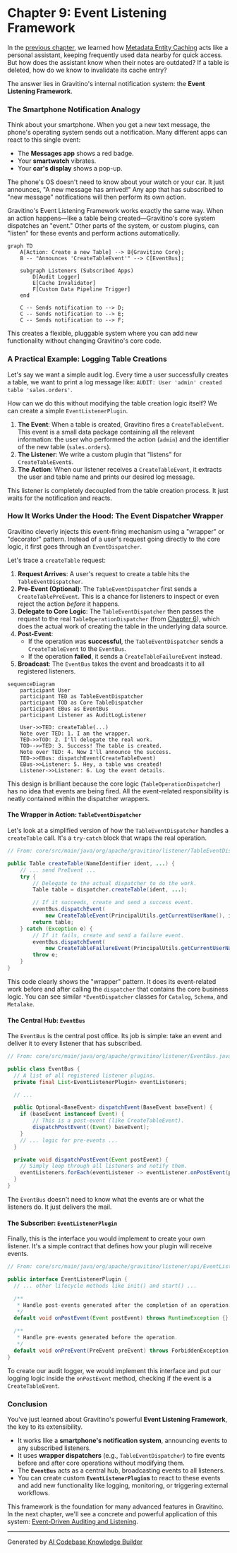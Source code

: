 # Chapter 9: Event Listening Framework

In the [previous chapter](08_metadata_entity_caching_.md), we learned how [Metadata Entity Caching](08_metadata_entity_caching_.md) acts like a personal assistant, keeping frequently used data nearby for quick access. But how does the assistant know when their notes are outdated? If a table is deleted, how do we know to invalidate its cache entry?

The answer lies in Gravitino's internal notification system: the **Event Listening Framework**.

### The Smartphone Notification Analogy

Think about your smartphone. When you get a new text message, the phone's operating system sends out a notification. Many different apps can react to this single event:
*   The **Messages app** shows a red badge.
*   Your **smartwatch** vibrates.
*   Your **car's display** shows a pop-up.

The phone's OS doesn't need to know about your watch or your car. It just announces, "A new message has arrived!" Any app that has subscribed to "new message" notifications will then perform its own action.

Gravitino's Event Listening Framework works exactly the same way. When an action happens—like a table being created—Gravitino's core system dispatches an "event." Other parts of the system, or custom plugins, can "listen" for these events and perform actions automatically.

```mermaid
graph TD
    A[Action: Create a new Table] --> B{Gravitino Core};
    B -- "Announces 'CreateTableEvent'" --> C[EventBus];

    subgraph Listeners (Subscribed Apps)
        D[Audit Logger]
        E[Cache Invalidator]
        F[Custom Data Pipeline Trigger]
    end

    C -- Sends notification to --> D;
    C -- Sends notification to --> E;
    C -- Sends notification to --> F;
```

This creates a flexible, pluggable system where you can add new functionality without changing Gravitino's core code.

### A Practical Example: Logging Table Creations

Let's say we want a simple audit log. Every time a user successfully creates a table, we want to print a log message like: `AUDIT: User 'admin' created table 'sales.orders'`.

How can we do this without modifying the table creation logic itself? We can create a simple `EventListenerPlugin`.

1.  **The Event**: When a table is created, Gravitino fires a `CreateTableEvent`. This event is a small data package containing all the relevant information: the user who performed the action (`admin`) and the identifier of the new table (`sales.orders`).
2.  **The Listener**: We write a custom plugin that "listens" for `CreateTableEvent`s.
3.  **The Action**: When our listener receives a `CreateTableEvent`, it extracts the user and table name and prints our desired log message.

This listener is completely decoupled from the table creation process. It just waits for the notification and reacts.

### How It Works Under the Hood: The Event Dispatcher Wrapper

Gravitino cleverly injects this event-firing mechanism using a "wrapper" or "decorator" pattern. Instead of a user's request going directly to the core logic, it first goes through an `EventDispatcher`.

Let's trace a `createTable` request:

1.  **Request Arrives**: A user's request to create a table hits the `TableEventDispatcher`.
2.  **Pre-Event (Optional)**: The `TableEventDispatcher` first sends a `CreateTablePreEvent`. This is a chance for listeners to inspect or even reject the action *before* it happens.
3.  **Delegate to Core Logic**: The `TableEventDispatcher` then passes the request to the real `TableOperationDispatcher` (from [Chapter 6](06_metadata_operation_dispatching_.md)), which does the actual work of creating the table in the underlying data source.
4.  **Post-Event**:
    *   If the operation was **successful**, the `TableEventDispatcher` sends a `CreateTableEvent` to the `EventBus`.
    *   If the operation **failed**, it sends a `CreateTableFailureEvent` instead.
5.  **Broadcast**: The `EventBus` takes the event and broadcasts it to all registered listeners.

```mermaid
sequenceDiagram
    participant User
    participant TED as TableEventDispatcher
    participant TOD as Core TableDispatcher
    participant EBus as EventBus
    participant Listener as AuditLogListener

    User->>TED: createTable(...)
    Note over TED: 1. I am the wrapper.
    TED->>TOD: 2. I'll delegate the real work.
    TOD-->>TED: 3. Success! The table is created.
    Note over TED: 4. Now I'll announce the success.
    TED->>EBus: dispatchEvent(CreateTableEvent)
    EBus->>Listener: 5. Hey, a table was created!
    Listener->>Listener: 6. Log the event details.
```

This design is brilliant because the core logic (`TableOperationDispatcher`) has no idea that events are being fired. All the event-related responsibility is neatly contained within the dispatcher wrappers.

#### The Wrapper in Action: `TableEventDispatcher`

Let's look at a simplified version of how the `TableEventDispatcher` handles a `createTable` call. It's a `try-catch` block that wraps the real operation.

```java
// From: core/src/main/java/org/apache/gravitino/listener/TableEventDispatcher.java

public Table createTable(NameIdentifier ident, ...) {
    // ... send PreEvent ...
    try {
        // Delegate to the actual dispatcher to do the work.
        Table table = dispatcher.createTable(ident, ...);

        // If it succeeds, create and send a success event.
        eventBus.dispatchEvent(
            new CreateTableEvent(PrincipalUtils.getCurrentUserName(), ident, new TableInfo(table)));
        return table;
    } catch (Exception e) {
        // If it fails, create and send a failure event.
        eventBus.dispatchEvent(
            new CreateTableFailureEvent(PrincipalUtils.getCurrentUserName(), ident, e, ...));
        throw e;
    }
}
```
This code clearly shows the "wrapper" pattern. It does its event-related work before and after calling the `dispatcher` that contains the core business logic. You can see similar `*EventDispatcher` classes for `Catalog`, `Schema`, and `Metalake`.

#### The Central Hub: `EventBus`

The `EventBus` is the central post office. Its job is simple: take an event and deliver it to every listener that has subscribed.

```java
// From: core/src/main/java/org/apache/gravitino/listener/EventBus.java

public class EventBus {
  // A list of all registered listener plugins.
  private final List<EventListenerPlugin> eventListeners;

  // ...

  public Optional<BaseEvent> dispatchEvent(BaseEvent baseEvent) {
    if (baseEvent instanceof Event) {
        // This is a post-event (like CreateTableEvent).
        dispatchPostEvent((Event) baseEvent);
    }
    // ... logic for pre-events ...
  }

  private void dispatchPostEvent(Event postEvent) {
    // Simply loop through all listeners and notify them.
    eventListeners.forEach(eventListener -> eventListener.onPostEvent(postEvent));
  }
}
```
The `EventBus` doesn't need to know what the events are or what the listeners do. It just delivers the mail.

#### The Subscriber: `EventListenerPlugin`

Finally, this is the interface you would implement to create your own listener. It's a simple contract that defines how your plugin will receive events.

```java
// From: core/src/main/java/org/apache/gravitino/listener/api/EventListenerPlugin.java

public interface EventListenerPlugin {
  // ... other lifecycle methods like init() and start() ...

  /**
   * Handle post-events generated after the completion of an operation.
   */
  default void onPostEvent(Event postEvent) throws RuntimeException {}

  /**
   * Handle pre-events generated before the operation.
   */
  default void onPreEvent(PreEvent preEvent) throws ForbiddenException {}
}
```
To create our audit logger, we would implement this interface and put our logging logic inside the `onPostEvent` method, checking if the event is a `CreateTableEvent`.

### Conclusion

You've just learned about Gravitino's powerful **Event Listening Framework**, the key to its extensibility.

-   It works like a **smartphone's notification system**, announcing events to any subscribed listeners.
-   It uses **wrapper dispatchers** (e.g., `TableEventDispatcher`) to fire events before and after core operations without modifying them.
-   The **`EventBus`** acts as a central hub, broadcasting events to all listeners.
-   You can create custom **`EventListenerPlugin`s** to react to these events and add new functionality like logging, monitoring, or triggering external workflows.

This framework is the foundation for many advanced features in Gravitino. In the next chapter, we'll see a concrete and powerful application of this system: [Event-Driven Auditing and Listening](10_event_driven_auditing_and_listening_.md).

---

Generated by [AI Codebase Knowledge Builder](https://github.com/The-Pocket/Tutorial-Codebase-Knowledge)